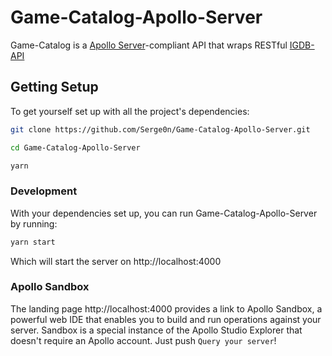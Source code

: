 # Game-Catalog-Apollo-Server

Game-Catalog is a [Apollo Server](https://www.apollographql.com/docs/apollo-server/)-compliant API that wraps
RESTful [IGDB-API](https://api-docs.igdb.com/#about)

## Getting Setup

To get yourself set up with all the project's dependencies:

```sh
git clone https://github.com/Serge0n/Game-Catalog-Apollo-Server.git
```

```sh
cd Game-Catalog-Apollo-Server
```

```sh
yarn
```

### Development

With your dependencies set up, you can run Game-Catalog-Apollo-Server by running:

```sh
yarn start
```

Which will start the server on http://localhost:4000

### Apollo Sandbox

The landing page http://localhost:4000 provides a link to Apollo Sandbox, a powerful web IDE that enables you to build and run
operations against your server. Sandbox is a special instance of the Apollo Studio Explorer that doesn't require an Apollo account.
Just push `Query your server`!



